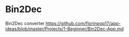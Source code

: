 # Bin2Dec
 Bin2Dec converter
https://github.com/florinpop17/app-ideas/blob/master/Projects/1-Beginner/Bin2Dec-App.md
